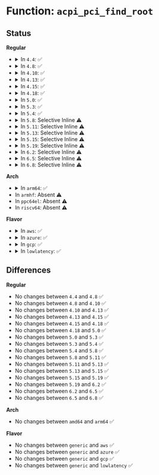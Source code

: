 # Function: <code>acpi_pci_find_root</code>

## Status
<b>Regular</b>
<ul>
<li>
<details>
<summary>In <code>4.4</code>: ✅</summary>

```c
struct acpi_pci_root *acpi_pci_find_root(acpi_handle handle);
```

**Collision:** Unique Global

**Inline:** No

**Transformation:** False

**Instances:**

```
In drivers/acpi/pci_root.c (ffffffff814854b4)
Location: drivers/acpi/pci_root.c:245
Inline: False
Direct callers:
  - drivers/pci/pcie/portdrv_acpi.c:pcie_port_acpi_setup
  - drivers/pci/hotplug/acpiphp_glue.c:acpiphp_add_context
  - drivers/acpi/pci_root.c:acpi_pci_osc_control_set
  - drivers/acpi/pci_root.c:acpi_get_pci_dev
```
**Symbols:**

```
ffffffff814854b4-ffffffff81485516: acpi_pci_find_root (STB_GLOBAL)
```
</details>
</li>
<li>
<details>
<summary>In <code>4.8</code>: ✅</summary>

```c
struct acpi_pci_root *acpi_pci_find_root(acpi_handle handle);
```

**Collision:** Unique Global

**Inline:** No

**Transformation:** False

**Instances:**

```
In drivers/acpi/pci_root.c (ffffffff814d403e)
Location: drivers/acpi/pci_root.c:245
Inline: False
Direct callers:
  - drivers/pci/pcie/portdrv_acpi.c:pcie_port_acpi_setup
  - drivers/pci/hotplug/acpiphp_glue.c:acpiphp_add_context
  - drivers/acpi/pci_root.c:acpi_pci_osc_control_set
  - drivers/acpi/pci_root.c:acpi_get_pci_dev
```
**Symbols:**

```
ffffffff814d403e-ffffffff814d40a0: acpi_pci_find_root (STB_GLOBAL)
```
</details>
</li>
<li>
<details>
<summary>In <code>4.10</code>: ✅</summary>

```c
struct acpi_pci_root *acpi_pci_find_root(acpi_handle handle);
```

**Collision:** Unique Global

**Inline:** No

**Transformation:** False

**Instances:**

```
In drivers/acpi/pci_root.c (ffffffff814f668d)
Location: drivers/acpi/pci_root.c:245
Inline: False
Direct callers:
  - drivers/pci/pcie/portdrv_acpi.c:pcie_port_acpi_setup
  - drivers/pci/pci-acpi.c:pciehp_is_native
  - drivers/acpi/pci_root.c:acpi_pci_osc_control_set
  - drivers/acpi/pci_root.c:acpi_get_pci_dev
```
**Symbols:**

```
ffffffff814f668d-ffffffff814f66ef: acpi_pci_find_root (STB_GLOBAL)
```
</details>
</li>
<li>
<details>
<summary>In <code>4.13</code>: ✅</summary>

```c
struct acpi_pci_root *acpi_pci_find_root(acpi_handle handle);
```

**Collision:** Unique Global

**Inline:** No

**Transformation:** False

**Instances:**

```
In drivers/acpi/pci_root.c (ffffffff81504ca0)
Location: drivers/acpi/pci_root.c:245
Inline: False
Direct callers:
  - drivers/pci/pcie/portdrv_acpi.c:pcie_port_acpi_setup
  - drivers/pci/pci-acpi.c:pciehp_is_native
  - drivers/acpi/pci_root.c:acpi_pci_osc_control_set
  - drivers/acpi/pci_root.c:acpi_get_pci_dev
```
**Symbols:**

```
ffffffff81504ca0-ffffffff81504d02: acpi_pci_find_root (STB_GLOBAL)
```
</details>
</li>
<li>
<details>
<summary>In <code>4.15</code>: ✅</summary>

```c
struct acpi_pci_root *acpi_pci_find_root(acpi_handle handle);
```

**Collision:** Unique Global

**Inline:** No

**Transformation:** False

**Instances:**

```
In drivers/acpi/pci_root.c (ffffffff81546fc0)
Location: drivers/acpi/pci_root.c:246
Inline: False
Direct callers:
  - drivers/pci/pcie/portdrv_acpi.c:pcie_port_acpi_setup
  - drivers/pci/pci-acpi.c:pciehp_is_native
  - drivers/acpi/pci_root.c:acpi_pci_osc_control_set
  - drivers/acpi/pci_root.c:acpi_get_pci_dev
```
**Symbols:**

```
ffffffff81546fc0-ffffffff81547022: acpi_pci_find_root (STB_GLOBAL)
```
</details>
</li>
<li>
<details>
<summary>In <code>4.18</code>: ✅</summary>

```c
struct acpi_pci_root *acpi_pci_find_root(acpi_handle handle);
```

**Collision:** Unique Global

**Inline:** No

**Transformation:** False

**Instances:**

```
In drivers/acpi/pci_root.c (ffffffff8157d070)
Location: drivers/acpi/pci_root.c:247
Inline: False
Direct callers:
  - drivers/pci/hotplug/acpi_pcihp.c:acpi_get_hp_hw_control_from_firmware
  - drivers/acpi/pci_root.c:acpi_pci_osc_control_set
  - drivers/acpi/pci_root.c:acpi_get_pci_dev
```
**Symbols:**

```
ffffffff8157d070-ffffffff8157d0d2: acpi_pci_find_root (STB_GLOBAL)
```
</details>
</li>
<li>
<details>
<summary>In <code>5.0</code>: ✅</summary>

```c
struct acpi_pci_root *acpi_pci_find_root(acpi_handle handle);
```

**Collision:** Unique Global

**Inline:** No

**Transformation:** False

**Instances:**

```
In drivers/acpi/pci_root.c (ffffffff81594d50)
Location: drivers/acpi/pci_root.c:247
Inline: False
Direct callers:
  - drivers/pci/hotplug/acpi_pcihp.c:acpi_get_hp_hw_control_from_firmware
  - drivers/acpi/pci_root.c:acpi_pci_osc_control_set
  - drivers/acpi/pci_root.c:acpi_get_pci_dev
```
**Symbols:**

```
ffffffff81594d50-ffffffff81594db2: acpi_pci_find_root (STB_GLOBAL)
```
</details>
</li>
<li>
<details>
<summary>In <code>5.3</code>: ✅</summary>

```c
struct acpi_pci_root *acpi_pci_find_root(acpi_handle handle);
```

**Collision:** Unique Global

**Inline:** No

**Transformation:** False

**Instances:**

```
In drivers/acpi/pci_root.c (ffffffff815c5e00)
Location: drivers/acpi/pci_root.c:235
Inline: False
Direct callers:
  - drivers/pci/hotplug/acpi_pcihp.c:acpi_get_hp_hw_control_from_firmware
  - drivers/acpi/pci_root.c:acpi_pci_osc_control_set
  - drivers/acpi/pci_root.c:acpi_get_pci_dev
```
**Symbols:**

```
ffffffff815c5e00-ffffffff815c5e62: acpi_pci_find_root (STB_GLOBAL)
```
</details>
</li>
<li>
<details>
<summary>In <code>5.4</code>: ✅</summary>

```c
struct acpi_pci_root *acpi_pci_find_root(acpi_handle handle);
```

**Collision:** Unique Global

**Inline:** No

**Transformation:** False

**Instances:**

```
In drivers/acpi/pci_root.c (ffffffff815e7030)
Location: drivers/acpi/pci_root.c:234
Inline: False
Direct callers:
  - drivers/pci/hotplug/acpi_pcihp.c:acpi_get_hp_hw_control_from_firmware
  - drivers/acpi/pci_root.c:acpi_pci_osc_control_set
  - drivers/acpi/pci_root.c:acpi_get_pci_dev
```
**Symbols:**

```
ffffffff815e7030-ffffffff815e7092: acpi_pci_find_root (STB_GLOBAL)
```
</details>
</li>
<li>
<details>
<summary>In <code>5.8</code>: Selective Inline ⚠️</summary>

```c
struct acpi_pci_root *acpi_pci_find_root(acpi_handle handle);
```

**Collision:** Unique Global

**Inline:** Selective

**Transformation:** False

**Instances:**

```
In drivers/acpi/pci_root.c (ffffffff81692f15)
Location: drivers/acpi/pci_root.c:236
Inline: True
Inline callers:
  - drivers/acpi/pci_root.c:acpi_pci_osc_control_set
  - drivers/acpi/pci_root.c:acpi_get_pci_dev
Direct callers:
  - drivers/pci/hotplug/acpi_pcihp.c:acpi_get_hp_hw_control_from_firmware
```
**Symbols:**

```
ffffffff81692860-ffffffff816928c2: acpi_pci_find_root (STB_GLOBAL)
```
</details>
</li>
<li>
<details>
<summary>In <code>5.11</code>: Selective Inline ⚠️</summary>

```c
struct acpi_pci_root *acpi_pci_find_root(acpi_handle handle);
```

**Collision:** Unique Global

**Inline:** Selective

**Transformation:** False

**Instances:**

```
In drivers/acpi/pci_root.c (ffffffff816b09e5)
Location: drivers/acpi/pci_root.c:234
Inline: True
Inline callers:
  - drivers/acpi/pci_root.c:acpi_pci_osc_control_set
  - drivers/acpi/pci_root.c:acpi_get_pci_dev
Direct callers:
  - drivers/pci/hotplug/acpi_pcihp.c:acpi_get_hp_hw_control_from_firmware
```
**Symbols:**

```
ffffffff816b02a0-ffffffff816b0302: acpi_pci_find_root (STB_GLOBAL)
```
</details>
</li>
<li>
<details>
<summary>In <code>5.13</code>: Selective Inline ⚠️</summary>

```c
struct acpi_pci_root *acpi_pci_find_root(acpi_handle handle);
```

**Collision:** Unique Global

**Inline:** Selective

**Transformation:** False

**Instances:**

```
In drivers/acpi/pci_root.c (ffffffff81692f42)
Location: drivers/acpi/pci_root.c:227
Inline: True
Inline callers:
  - drivers/acpi/pci_root.c:acpi_get_pci_dev
Direct callers:
  - drivers/pci/hotplug/acpi_pcihp.c:acpi_get_hp_hw_control_from_firmware
```
**Symbols:**

```
ffffffff81692880-ffffffff816928e2: acpi_pci_find_root (STB_GLOBAL)
```
</details>
</li>
<li>
<details>
<summary>In <code>5.15</code>: Selective Inline ⚠️</summary>

```c
struct acpi_pci_root *acpi_pci_find_root(acpi_handle handle);
```

**Collision:** Unique Global

**Inline:** Selective

**Transformation:** False

**Instances:**

```
In drivers/acpi/pci_root.c (ffffffff81708a92)
Location: drivers/acpi/pci_root.c:229
Inline: True
Inline callers:
  - drivers/acpi/pci_root.c:acpi_get_pci_dev
Direct callers:
  - drivers/pci/hotplug/acpi_pcihp.c:acpi_get_hp_hw_control_from_firmware
```
**Symbols:**

```
ffffffff817083d0-ffffffff81708432: acpi_pci_find_root (STB_GLOBAL)
```
</details>
</li>
<li>
<details>
<summary>In <code>5.19</code>: Selective Inline ⚠️</summary>

```c
struct acpi_pci_root *acpi_pci_find_root(acpi_handle handle);
```

**Collision:** Unique Global

**Inline:** Selective

**Transformation:** False

**Instances:**

```
In drivers/acpi/pci_root.c (ffffffff81836e56)
Location: drivers/acpi/pci_root.c:282
Inline: True
Inline callers:
  - drivers/acpi/pci_root.c:acpi_get_pci_dev
Direct callers:
  - drivers/pci/hotplug/acpi_pcihp.c:acpi_get_hp_hw_control_from_firmware
  - drivers/acpi/pci_root.c:acpi_pci_osc_control_set
```
**Symbols:**

```
ffffffff81836720-ffffffff8183676f: acpi_pci_find_root (STB_GLOBAL)
```
</details>
</li>
<li>
<details>
<summary>In <code>6.2</code>: Selective Inline ⚠️</summary>

```c
struct acpi_pci_root *acpi_pci_find_root(acpi_handle handle);
```

**Collision:** Unique Global

**Inline:** Selective

**Transformation:** False

**Instances:**

```
In drivers/acpi/pci_root.c (ffffffff8196afb3)
Location: drivers/acpi/pci_root.c:282
Inline: True
Inline callers:
  - drivers/acpi/pci_root.c:acpi_pci_osc_control_set
Direct callers:
  - drivers/pci/hotplug/acpi_pcihp.c:acpi_get_hp_hw_control_from_firmware
```
**Symbols:**

```
ffffffff8196a7d0-ffffffff8196a81f: acpi_pci_find_root (STB_GLOBAL)
```
</details>
</li>
<li>
<details>
<summary>In <code>6.5</code>: Selective Inline ⚠️</summary>

```c
struct acpi_pci_root *acpi_pci_find_root(acpi_handle handle);
```

**Collision:** Unique Global

**Inline:** Selective

**Transformation:** False

**Instances:**

```
In drivers/acpi/pci_root.c (ffffffff819b1573)
Location: drivers/acpi/pci_root.c:282
Inline: True
Inline callers:
  - drivers/acpi/pci_root.c:acpi_pci_osc_control_set
Direct callers:
  - drivers/pci/hotplug/acpi_pcihp.c:acpi_get_hp_hw_control_from_firmware
```
**Symbols:**

```
ffffffff819b0d90-ffffffff819b0ddf: acpi_pci_find_root (STB_GLOBAL)
```
</details>
</li>
<li>
<details>
<summary>In <code>6.8</code>: Selective Inline ⚠️</summary>

```c
struct acpi_pci_root *acpi_pci_find_root(acpi_handle handle);
```

**Collision:** Unique Global

**Inline:** Selective

**Transformation:** False

**Instances:**

```
In drivers/acpi/pci_root.c (ffffffff819fba53)
Location: drivers/acpi/pci_root.c:282
Inline: True
Inline callers:
  - drivers/acpi/pci_root.c:acpi_pci_osc_control_set
Direct callers:
  - drivers/pci/hotplug/acpi_pcihp.c:acpi_get_hp_hw_control_from_firmware
```
**Symbols:**

```
ffffffff819fb270-ffffffff819fb2bf: acpi_pci_find_root (STB_GLOBAL)
```
</details>
</li>
</ul>
<b>Arch</b>
<ul>
<li>
<details>
<summary>In <code>arm64</code>: ✅</summary>

```c
struct acpi_pci_root *acpi_pci_find_root(acpi_handle handle);
```

**Collision:** Unique Global

**Inline:** No

**Transformation:** False

**Instances:**

```
In drivers/acpi/pci_root.c (ffff800010774210)
Location: drivers/acpi/pci_root.c:234
Inline: False
Direct callers:
  - drivers/pci/hotplug/acpi_pcihp.c:acpi_get_hp_hw_control_from_firmware
  - drivers/acpi/pci_root.c:acpi_pci_osc_control_set
  - drivers/acpi/pci_root.c:acpi_get_pci_dev
```
**Symbols:**

```
ffff800010774210-ffff800010774290: acpi_pci_find_root (STB_GLOBAL)
```
</details>
</li>
<li>
In <code>armhf</code>: Absent ⚠️
</li>
<li>
In <code>ppc64el</code>: Absent ⚠️
</li>
<li>
In <code>riscv64</code>: Absent ⚠️
</li>
</ul>
<b>Flavor</b>
<ul>
<li>
<details>
<summary>In <code>aws</code>: ✅</summary>

```c
struct acpi_pci_root *acpi_pci_find_root(acpi_handle handle);
```

**Collision:** Unique Global

**Inline:** No

**Transformation:** False

**Instances:**

```
In drivers/acpi/pci_root.c (ffffffff815d8310)
Location: drivers/acpi/pci_root.c:234
Inline: False
Direct callers:
  - drivers/pci/hotplug/acpi_pcihp.c:acpi_get_hp_hw_control_from_firmware
  - drivers/acpi/pci_root.c:acpi_pci_osc_control_set
  - drivers/acpi/pci_root.c:acpi_get_pci_dev
```
**Symbols:**

```
ffffffff815d8310-ffffffff815d8372: acpi_pci_find_root (STB_GLOBAL)
```
</details>
</li>
<li>
<details>
<summary>In <code>azure</code>: ✅</summary>

```c
struct acpi_pci_root *acpi_pci_find_root(acpi_handle handle);
```

**Collision:** Unique Global

**Inline:** No

**Transformation:** False

**Instances:**

```
In drivers/acpi/pci_root.c (ffffffff815c1f00)
Location: drivers/acpi/pci_root.c:234
Inline: False
Direct callers:
  - drivers/pci/hotplug/acpi_pcihp.c:acpi_get_hp_hw_control_from_firmware
  - drivers/acpi/pci_root.c:acpi_pci_osc_control_set
  - drivers/acpi/pci_root.c:acpi_get_pci_dev
```
**Symbols:**

```
ffffffff815c1f00-ffffffff815c1f62: acpi_pci_find_root (STB_GLOBAL)
```
</details>
</li>
<li>
<details>
<summary>In <code>gcp</code>: ✅</summary>

```c
struct acpi_pci_root *acpi_pci_find_root(acpi_handle handle);
```

**Collision:** Unique Global

**Inline:** No

**Transformation:** False

**Instances:**

```
In drivers/acpi/pci_root.c (ffffffff815db310)
Location: drivers/acpi/pci_root.c:234
Inline: False
Direct callers:
  - drivers/pci/hotplug/acpi_pcihp.c:acpi_get_hp_hw_control_from_firmware
  - drivers/acpi/pci_root.c:acpi_pci_osc_control_set
  - drivers/acpi/pci_root.c:acpi_get_pci_dev
```
**Symbols:**

```
ffffffff815db310-ffffffff815db372: acpi_pci_find_root (STB_GLOBAL)
```
</details>
</li>
<li>
<details>
<summary>In <code>lowlatency</code>: ✅</summary>

```c
struct acpi_pci_root *acpi_pci_find_root(acpi_handle handle);
```

**Collision:** Unique Global

**Inline:** No

**Transformation:** False

**Instances:**

```
In drivers/acpi/pci_root.c (ffffffff815f51d0)
Location: drivers/acpi/pci_root.c:234
Inline: False
Direct callers:
  - drivers/pci/hotplug/acpi_pcihp.c:acpi_get_hp_hw_control_from_firmware
  - drivers/acpi/pci_root.c:acpi_pci_osc_control_set
  - drivers/acpi/pci_root.c:acpi_get_pci_dev
```
**Symbols:**

```
ffffffff815f51d0-ffffffff815f5232: acpi_pci_find_root (STB_GLOBAL)
```
</details>
</li>
</ul>

## Differences
<b>Regular</b>
<ul>
<li>
No changes between <code>4.4</code> and <code>4.8</code> ✅
</li>
<li>
No changes between <code>4.8</code> and <code>4.10</code> ✅
</li>
<li>
No changes between <code>4.10</code> and <code>4.13</code> ✅
</li>
<li>
No changes between <code>4.13</code> and <code>4.15</code> ✅
</li>
<li>
No changes between <code>4.15</code> and <code>4.18</code> ✅
</li>
<li>
No changes between <code>4.18</code> and <code>5.0</code> ✅
</li>
<li>
No changes between <code>5.0</code> and <code>5.3</code> ✅
</li>
<li>
No changes between <code>5.3</code> and <code>5.4</code> ✅
</li>
<li>
No changes between <code>5.4</code> and <code>5.8</code> ✅
</li>
<li>
No changes between <code>5.8</code> and <code>5.11</code> ✅
</li>
<li>
No changes between <code>5.11</code> and <code>5.13</code> ✅
</li>
<li>
No changes between <code>5.13</code> and <code>5.15</code> ✅
</li>
<li>
No changes between <code>5.15</code> and <code>5.19</code> ✅
</li>
<li>
No changes between <code>5.19</code> and <code>6.2</code> ✅
</li>
<li>
No changes between <code>6.2</code> and <code>6.5</code> ✅
</li>
<li>
No changes between <code>6.5</code> and <code>6.8</code> ✅
</li>
</ul>
<b>Arch</b>
<ul>
<li>
No changes between <code>amd64</code> and <code>arm64</code> ✅
</li>
</ul>
<b>Flavor</b>
<ul>
<li>
No changes between <code>generic</code> and <code>aws</code> ✅
</li>
<li>
No changes between <code>generic</code> and <code>azure</code> ✅
</li>
<li>
No changes between <code>generic</code> and <code>gcp</code> ✅
</li>
<li>
No changes between <code>generic</code> and <code>lowlatency</code> ✅
</li>
</ul>

